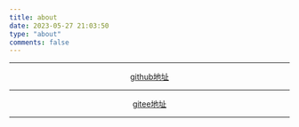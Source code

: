 ```yaml
---
title: about
date: 2023-05-27 21:03:50
type: "about"
comments: false
---
```


***
[<center>github地址</center>](https://github.com/jingtao8a)
***
[<center>gitee地址</center>](https://gitee.com/jingtao8a)
***